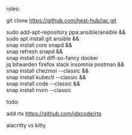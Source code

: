 roles: 

git clone https://github.com/hest-hub/iac.git


sudo add-apt-repository ppa:ansible/ansible && \
sudo apt install git ansible && \
snap install core snapd && \
snap refresh snapd && \
snap install curl diff-so-fancy docker \
jq bitwarden firefox slack insomnia postman && \
snap install chezmoi --classic && \
snap install kubectl --classic && \
snap install code --classic && \
snap install nvim --classic

todo: 

add rtx https://github.com/jdxcode/rtx

alacritty vs kitty